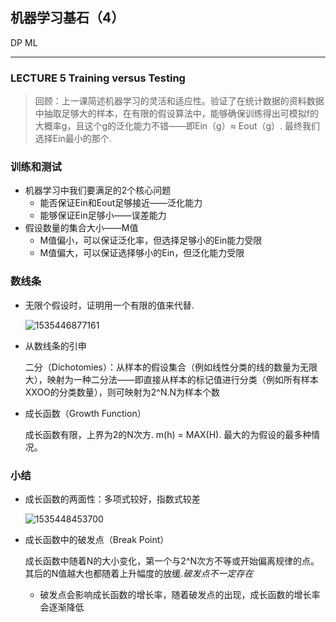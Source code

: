 ## 机器学习基石（4）

DP ML

---

### LECTURE 5 Training versus Testing

> 回顾：上一课简述机器学习的灵活和适应性。验证了在统计数据的资料数据中抽取足够大的样本，在有限的假设算法中，能够确保训练得出可模拟f的大概率g，且这个g的泛化能力不错——即Ein（g）≈ Eout（g）. 最终我们选择Ein最小的那个.

### 训练和测试

- 机器学习中我们要满足的2个核心问题
  - 能否保证Ein和Eout足够接近——泛化能力
  - 能够保证Ein足够小——误差能力
- 假设数量的集合大小——M值
  - M值偏小，可以保证泛化率，但选择足够小的Ein能力受限
  - M值偏大，可以保证选择够小的Ein，但泛化能力受限

### 数线条

- 无限个假设时，证明用一个有限的值来代替. 

  ![1535446877161](D:\SE\DP-ML\HandNotes\assets\1535959862881.png)

- 从数线条的引申

  二分（Dichotomies）：从样本的假设集合（例如线性分类的线的数量为无限大），映射为一种二分法——即直接从样本的标记值进行分类（例如所有样本XXOO的分类数量），则可映射为2^N.N为样本个数

- 成长函数（Growth Function）

  成长函数有限，上界为2的N次方. m(h) = MAX(H). 最大的为假设的最多种情况。

### 小结

- 成长函数的两面性：多项式较好，指数式较差

  ![1535448453700](D:\SE\DP-ML\HandNotes\assets\1535959917599.png)

- 成长函数中的破发点（Break Point）

  成长函数中随着N的大小变化，第一个与2^N次方不等或开始偏离规律的点。其后的N值越大也都随着上升幅度的放缓.*破发点不一定存在*

  - 破发点会影响成长函数的增长率，随着破发点的出现，成长函数的增长率会逐渐降低